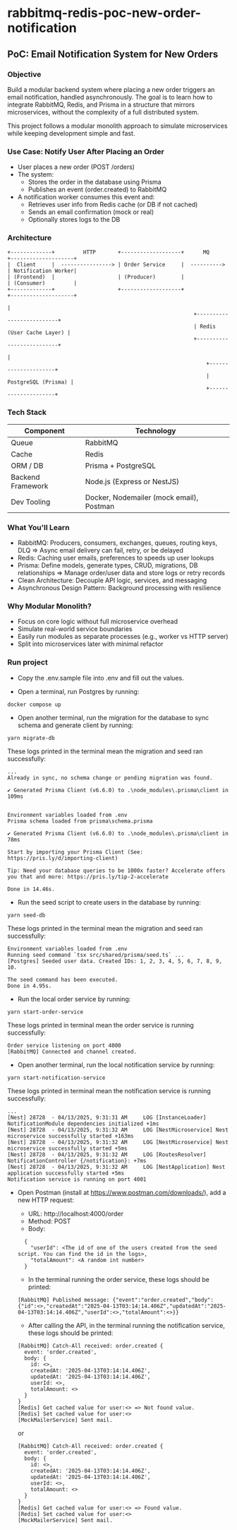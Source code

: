 # rabbitmq-redis-poc-new-order-notification

## PoC: Email Notification System for New Orders

### Objective

Build a modular backend system where placing a new order triggers an email notification, handled asynchronously. The goal is to learn how to integrate RabbitMQ, Redis, and Prisma in a structure that mirrors microservices, without the complexity of a full distributed system.

This project follows a modular monolith approach to simulate microservices while keeping development simple and fast.

### Use Case: Notify User After Placing an Order

- User places a new order (POST /orders)
- The system:
  - Stores the order in the database using Prisma
  - Publishes an event (order.created) to RabbitMQ
- A notification worker consumes this event and:
  - Retrieves user info from Redis cache (or DB if not cached)
  - Sends an email confirmation (mock or real)
  - Optionally stores logs to the DB

### Architecture

```
+-------------+         HTTP       +-------------------+      MQ       +--------------------+
|  Client     |  ----------------> | Order Service     |  ---------->  | Notification Worker|
| (Frontend)  |                    | (Producer)        |               | (Consumer)         |
+-------------+                    +-------------------+               +--------------------+
                                                                         |
                                                           +--------------------------+
                                                           | Redis (User Cache Layer) |
                                                           +--------------------------+
                                                                         |
                                                               +---------------------+
                                                               | PostgreSQL (Prisma) |
                                                               +---------------------+

```

### Tech Stack

| Component         | Technology                               |
| ----------------- | ---------------------------------------- |
| Queue             | RabbitMQ                                 |
| Cache             | Redis                                    |
| ORM / DB          | Prisma + PostgreSQL                      |
| Backend Framework | Node.js (Express or NestJS)              |
| Dev Tooling       | Docker, Nodemailer (mock email), Postman |

### What You'll Learn

- RabbitMQ: Producers, consumers, exchanges, queues, routing keys, DLQ => Async email delivery can fail, retry, or be delayed
- Redis: Caching user emails, preferences to speeds up user lookups
- Prisma: Define models, generate types, CRUD, migrations, DB relationships => Manage order/user data and store logs or retry records
- Clean Architecture: Decouple API logic, services, and messaging
- Asynchronous Design Pattern: Background processing with resilience

### Why Modular Monolith?

- Focus on core logic without full microservice overhead
- Simulate real-world service boundaries
- Easily run modules as separate processes (e.g., worker vs HTTP server)
- Split into microservices later with minimal refactor


### Run project
- Copy the .env.sample file into .env and fill out the values.

- Open a terminal, run Postgres by running:
```
docker compose up
```

- Open another terminal, run the migration for the database to sync schema and generate client by running:
```
yarn migrate-db
```
These logs printed in the terminal mean the migration and seed ran successfully:
```
...
Already in sync, no schema change or pending migration was found.

✔ Generated Prisma Client (v6.6.0) to .\node_modules\.prisma\client in 109ms


Environment variables loaded from .env
Prisma schema loaded from prisma\schema.prisma

✔ Generated Prisma Client (v6.6.0) to .\node_modules\.prisma\client in 78ms

Start by importing your Prisma Client (See: https://pris.ly/d/importing-client)

Tip: Need your database queries to be 1000x faster? Accelerate offers you that and more: https://pris.ly/tip-2-accelerate

Done in 14.46s.
```

- Run the seed script to create users in the database by running:
```
yarn seed-db
```
These logs printed in the terminal mean the migration and seed ran successfully:
```
Environment variables loaded from .env
Running seed command `tsx src/shared/prisma/seed.ts` ...
[Postgres] Seeded user data. Created IDs: 1, 2, 3, 4, 5, 6, 7, 8, 9, 10.

The seed command has been executed.
Done in 4.95s.
```

- Run the local order service by running:
```
yarn start-order-service
```
These logs printed in terminal mean the order service is running successfully:
```
Order service listening on port 4000
[RabbitMQ] Connected and channel created.
```

- Open another terminal, run the local notification service by running:
```
yarn start-notification-service
```
These logs printed in terminal mean the notification service is running successfully:
```
...
[Nest] 28728  - 04/13/2025, 9:31:31 AM     LOG [InstanceLoader] NotificationModule dependencies initialized +1ms
[Nest] 28728  - 04/13/2025, 9:31:32 AM     LOG [NestMicroservice] Nest microservice successfully started +163ms
[Nest] 28728  - 04/13/2025, 9:31:32 AM     LOG [NestMicroservice] Nest microservice successfully started +5ms
[Nest] 28728  - 04/13/2025, 9:31:32 AM     LOG [RoutesResolver] NotificationController {/notification}: +7ms
[Nest] 28728  - 04/13/2025, 9:31:32 AM     LOG [NestApplication] Nest application successfully started +5ms
Notification service is running on port 4001
```

- Open Postman (install at https://www.postman.com/downloads/), add a new HTTP request:
  - URL: http://localhost:4000/order
  - Method: POST
  - Body: 
  ```
    {
      "userId": <The id of one of the users created from the seed script. You can find the id in the logs>,
      "totalAmount": <A random int number>
    }
  ```

  - In the terminal running the order service, these logs should be printed:
  ```
  [RabbitMQ] Published message: {"event":"order.created","body":{"id":<>,"createdAt":"2025-04-13T03:14:14.406Z","updatedAt":"2025-04-13T03:14:14.406Z","userId":<>,"totalAmount":<>}}
  ```
  - After calling the API, in the terminal running the notification service, these logs should be printed:
  ```
  [RabbitMQ] Catch-All received: order.created {
    event: 'order.created',
    body: {
      id: <>,
      createdAt: '2025-04-13T03:14:14.406Z',
      updatedAt: '2025-04-13T03:14:14.406Z',
      userId: <>,
      totalAmount: <>
    }
  }
  [Redis] Get cached value for user:<> => Not found value.
  [Redis] Set cached value for user:<>
  [MockMailerService] Sent mail.
  ```
  or
  ```
  [RabbitMQ] Catch-All received: order.created {
    event: 'order.created',
    body: {
      id: <>,
      createdAt: '2025-04-13T03:14:14.406Z',
      updatedAt: '2025-04-13T03:14:14.406Z',
      userId: <>,
      totalAmount: <>
    }
  }
  [Redis] Get cached value for user:<> => Found value.
  [Redis] Set cached value for user:<>
  [MockMailerService] Sent mail.
  ```